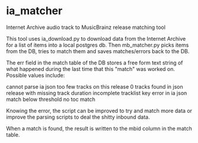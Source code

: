 ia_matcher
==========

Internet Archive audio track to MusicBrainz release matching tool

This tool uses ia_download.py to download data from the Internet Archive for a list of items into a local postgres db.
Then mb_matcher.py picks items from the DB, tries to match them and saves matches/errors back to the DB.

The err field in the match table of the DB stores a free form text string of what happened during the last time that
this "match" was worked on. Possible values include:

 cannot parse ia json
 too few tracks on this release
 0 tracks found in json
 release with missing track duration
 incomplete tracklist
 key error in ia json
 match below threshold
 no toc match
 
 Knowing the error, the script can be improved to try and match more data or improve the parsing scripts to deal
 the shitty inbound data.
 
 When a match is found, the result is written to the mbid column in the match table.
